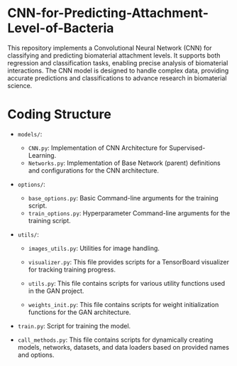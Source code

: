 # CNN-for-Predicting-Attachment-Level-of-Bacteria

This repository implements a Convolutional Neural Network (CNN) for classifying and predicting biomaterial attachment levels. It supports both regression and classification tasks, enabling precise analysis of biomaterial interactions. The CNN model is designed to handle complex data, providing accurate predictions and classifications to advance research in biomaterial science.

# Coding Structure
- `models/`:
    - `CNN.py`: Implementation of CNN Architecture for Supervised-Learning.
    - `Networks.py`: Implementation of Base Network (parent) definitions and configurations for the CNN architecture.

- `options/`:
    - `base_options.py`: Basic Command-line arguments for the training script.
    - `train_options.py`: Hyperparameter Command-line arguments for the training script.

- `utils/`:
    - `images_utils.py`: Utilities for image handling.

    - `visualizer.py`: This file provides scripts for a TensorBoard visualizer for tracking training progress.
    - `utils.py`:  This file contains scripts for various utility functions used in the GAN project.
    - `weights_init.py`: This file contains scripts for weight initialization functions for the GAN architecture.

- `train.py`: Script for training the model.
- `call_methods.py`: This file contains scripts for dynamically creating models, networks, datasets, and data loaders based on provided names and options.
